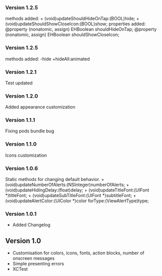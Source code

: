 ### Version 1.2.5
methods added:
	+ (void)updateShouldHideOnTap:(BOOL)hide;
	+ (void)updateShouldShowCloseIcon:(BOOL)show;
properties added:
	@property (nonatomic, assign) EHBoolean shouldHideOnTap;
	@property (nonatomic, assign) EHBoolean shouldShowCloseIcon;


### Version 1.2.5
methods added:
	-hide
	+hideAll:animated


### Version 1.2.1
Test updated

### Version 1.2.0
Added appearance customization

### Version 1.1.1
Fixing pods bundle bug

### Version 1.1.0
Icons customization

### Version 1.0.6
Static methods for changing default behavior.
	+ (void)updateNumberOfAlerts:(NSInteger)numberOfAlerts;
	+ (void)updateHidingDelay:(float)delay;
	+ (void)updateTitleFont:(UIFont *)titleFont;
	+ (void)updateSubTitleFont:(UIFont *)subtitleFont;
	+ (void)updateAlertColor:(UIColor *)color forType:(ViewAlertType)type;

### Version 1.0.1
* Added Changelog

## Version 1.0

* Customisation for colors, icons, fonts, action blocks, number of onscreen messages
* Simple presenting errors
* XCTest

